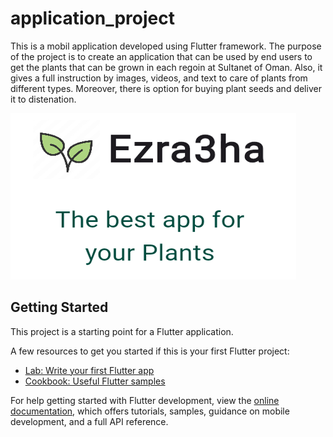 # application_project

This is a mobil application developed using Flutter framework. The purpose of the project is to create an application that can be used by end users to get the plants that can be grown in each regoin at Sultanet of Oman. Also, it gives a full instruction by images, videos, and text to care of plants from different types. Moreover, there is option for buying plant seeds and deliver it to distenation. 

![My Project Logo](assets/Ezra3ha.PNG)


## Getting Started

This project is a starting point for a Flutter application.

A few resources to get you started if this is your first Flutter project:

- [Lab: Write your first Flutter app](https://docs.flutter.dev/get-started/codelab)
- [Cookbook: Useful Flutter samples](https://docs.flutter.dev/cookbook)

For help getting started with Flutter development, view the
[online documentation](https://docs.flutter.dev/), which offers tutorials,
samples, guidance on mobile development, and a full API reference.
